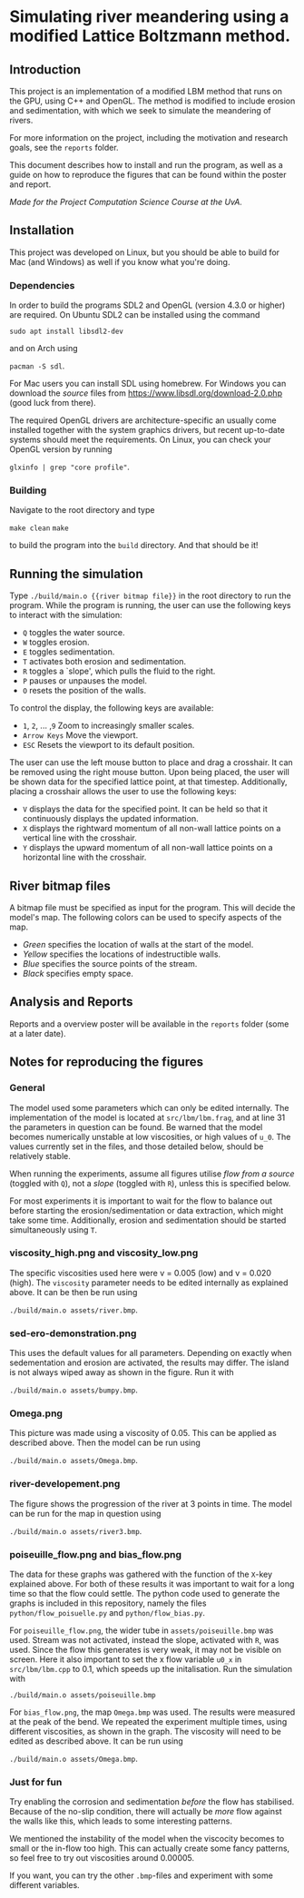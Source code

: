 # Simulating river meandering using a modified Lattice Boltzmann method.
## Introduction

This project is an implementation of a modified LBM method that runs on the GPU, using C++ and OpenGL. The method is modified to include erosion and sedimentation, with which we seek to simulate the meandering of rivers.

For more information on the project, including the motivation and research goals, see the `reports` folder.

This document describes how to install and run the program, as well as a guide on how to reproduce the figures that can be found within the poster and report.

_Made for the Project Computation Science Course at the UvA._


## Installation
This project was developed on Linux, but you should be able to build for Mac (and Windows) as well if you know what you're doing.

### Dependencies
In order to build the programs SDL2 and OpenGL (version 4.3.0 or higher) are required. On Ubuntu SDL2 can be installed using the command

`sudo apt install libsdl2-dev`

and on Arch using

`pacman -S sdl`.

For Mac users you can install SDL using homebrew. For Windows you can download the _source_ files from https://www.libsdl.org/download-2.0.php (good luck from there).


The required OpenGL drivers are architecture-specific an usually come installed together with the system graphics drivers, but recent up-to-date systems should meet the requirements. On Linux, you can check your OpenGL version by running

`glxinfo | grep "core profile"`.

### Building

Navigate to the root directory and type

`make clean`
`make`

to build the program into the `build` directory. And that should be it!

## Running the simulation

Type `./build/main.o {{river bitmap file}}` in the root directory to run the program.
While the program is running, the user can use the following keys to interact with the simulation:
- `Q` toggles the water source.
- `W` toggles erosion.
- `E` toggles sedimentation.
- `T` activates both erosion and sedimentation.
- `R` toggles a `slope', which pulls the fluid to the right.
- `P` pauses or unpauses the model.
- `O` resets the position of the walls.

To control the display, the following keys are available:
- `1`, `2`, ... ,`9` Zoom to increasingly smaller scales.
- `Arrow Keys` Move the viewport.
- `ESC` Resets the viewport to its default position.

The user can use the left mouse button to place and drag a crosshair. It can be removed using the right mouse button. Upon being placed, the user will be shown data for the specified lattice point, at that timestep. Additionally, placing a crosshair allows the user to use the following keys:
- `V` displays the data for the specified point. It can be held so that it continuously displays the updated information.
- `X` displays the rightward momentum of all non-wall lattice points on a vertical line with the crosshair.
- `Y` displays the upward momentum of all non-wall lattice points on a horizontal line with the crosshair.

## River bitmap files
A bitmap file must be specified as input for the program. This will decide the model's map. The following colors can be used to specify aspects of the map.
- _Green_ specifies the location of walls at the start of the model.
- _Yellow_ specifies the locations of indestructible walls.
- _Blue_ specifies the source points of the stream.
- _Black_ specifies empty space.





## Analysis and Reports

Reports and a overview poster will be available in the `reports` folder (some at a later date).

## Notes for reproducing the figures
### General
The model used some parameters which can only be edited internally. The implementation of the model is located at `src/lbm/lbm.frag`, and at line 31 the parameters in question can be found. Be warned that the model becomes numerically unstable at low viscosities, or high values of `u_0`. The values currently set in the files, and those detailed below, should be relatively stable.

When running the experiments, assume all figures utilise _flow from a source_ (toggled with `Q`), not a _slope_ (toggled with `R`), unless this is specified below.

For most experiments it is important to wait for the flow to balance out before starting the erosion/sedimentation or data extraction, which might take some time. Additionally, erosion and sedimentation should be started simultaneously using `T`.

### viscosity_high.png and viscosity_low.png
The specific viscosities used here were v = 0.005 (low) and v = 0.020 (high). The `viscosity` parameter needs to be edited internally as explained above. It can be then be run using

`./build/main.o assets/river.bmp`.

### sed-ero-demonstration.png
This uses the default values for all parameters. Depending on exactly when sedementation and erosion are activated, the results may differ. The island is not always wiped away as shown in the figure. Run it with

`./build/main.o assets/bumpy.bmp`.

### Omega.png
This picture was made using a viscosity of 0.05. This can be applied as described above. Then the model can be run using

`./build/main.o assets/Omega.bmp`.


### river-developement.png
The figure shows the progression of the river at 3 points in time. The model can be run for the map in question using

`./build/main.o assets/river3.bmp`.


### poiseuille_flow.png and bias_flow.png
The data for these graphs was gathered with the function of the `X`-key explained above. For both of these results it was important to wait for a long time so that the flow could settle. The python code used to generate the graphs is included in this repository, namely the files `python/flow_poisuelle.py` and `python/flow_bias.py`.

For `poiseuille_flow.png`, the wider tube in `assets/poiseuille.bmp` was used. Stream was not activated, instead the slope, activated with `R`, was used. Since the flow this generates is very weak, it may not be visible on screen. Here it also important to set the x flow variable `u0_x` in `src/lbm/lbm.cpp` to 0.1, which speeds up the initalisation. Run the simulation with

`./build/main.o assets/poiseuille.bmp`

For `bias_flow.png`, the map `Omega.bmp` was used. The results  were measured at the peak of the bend. We repeated the experiment multiple times, using different viscosities, as shown in the graph. The viscosity will need to be edited as described above. It can be run using

`./build/main.o assets/Omega.bmp`.


### Just for fun
Try enabling the corrosion and sedimentation _before_ the flow has stabilised. Because of the no-slip condition, there will actually be _more_ flow against the walls like this, which leads to some interesting patterns.

We mentioned the instability of the model when the viscocity becomes to small or the in-flow too high. This can actually create some fancy patterns, so feel free to try out viscosities around 0.00005.

If you want, you can try the other `.bmp`-files and experiment with some different variables.
